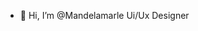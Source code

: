 - 👋 Hi, I’m @Mandelamarle Ui/Ux Designer 
  

<!---
Mandelamarle/Mandelamarle is a ✨ special ✨ repository because its `README.md` (this file) appears on your GitHub profile.
You can click the Preview link to take a look at your changes.
--->
